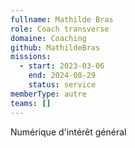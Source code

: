 ```yaml
---
fullname: Mathilde Bras
role: Coach transverse
domaine: Coaching
github: MathildeBras
missions:
  - start: 2023-03-06
    end: 2024-08-29
    status: service
memberType: autre
teams: []
---
```

Numérique d'intérêt général